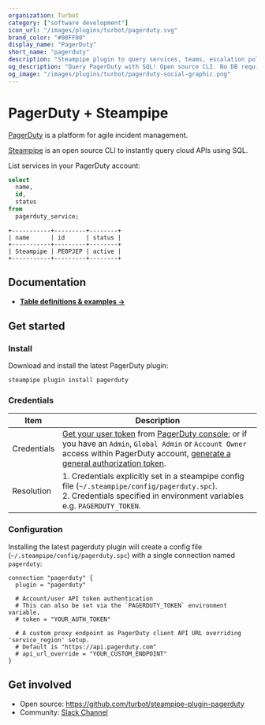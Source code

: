 ```yaml
---
organization: Turbot
category: ["software development"]
icon_url: "/images/plugins/turbot/pagerduty.svg"
brand_color: "#00FF00"
display_name: "PagerDuty"
short_name: "pagerduty"
description: "Steampipe plugin to query services, teams, escalation policies and more from your PagerDuty account."
og_description: "Query PagerDuty with SQL! Open source CLI. No DB required."
og_image: "/images/plugins/turbot/pagerduty-social-graphic.png"
---
```


# PagerDuty + Steampipe

[PagerDuty](https://www.pagerduty.com/) is a platform for agile incident management.

[Steampipe](https://steampipe.io) is an open source CLI to instantly query cloud APIs using SQL.

List services in your PagerDuty account:

```sql
select
  name,
  id,
  status
from
  pagerduty_service;
```

```
+-----------+---------+--------+
| name      | id      | status |
+-----------+---------+--------+
| Steampipe | PE0PJEP | active |
+-----------+---------+--------+
```

## Documentation

- **[Table definitions & examples →](/plugins/turbot/pagerduty/tables)**

## Get started

### Install

Download and install the latest PagerDuty plugin:

```bash
steampipe plugin install pagerduty
```

### Credentials

| Item | Description |
| - | - |
| Credentials | [Get your user token](https://support.pagerduty.com/docs/generating-api-keys#generating-a-personal-rest-api-key) from [PagerDuty console](https://www.pagerduty.com); or if you have an `Admin`, `Global Admin` or `Account Owner` access within PagerDuty account, [generate a general authorization token](https://support.pagerduty.com/docs/generating-api-keys#generating-a-general-access-rest-api-key). |
| Resolution | 1. Credentials explicitly set in a steampipe config file (`~/.steampipe/config/pagerduty.spc`).<br />2. Credentials specified in environment variables e.g. `PAGERDUTY_TOKEN`. |

### Configuration

Installing the latest pagerduty plugin will create a config file (`~/.steampipe/config/pagerduty.spc`) with a single connection named `pagerduty`:

```hcl
connection "pagerduty" {
  plugin = "pagerduty"
  
  # Account/user API token authentication
  # This can also be set via the `PAGERDUTY_TOKEN` environment variable.
  # token = "YOUR_AUTH_TOKEN"

  # A custom proxy endpoint as PagerDuty client API URL overriding 'service_region' setup.
  # Default is "https://api.pagerduty.com"
  # api_url_override = "YOUR_CUSTOM_ENDPOINT"
}
```

## Get involved

- Open source: https://github.com/turbot/steampipe-plugin-pagerduty
- Community: [Slack Channel](https://join.slack.com/t/steampipe/shared_invite/zt-oij778tv-lYyRTWOTMQYBVAbtPSWs3g)
